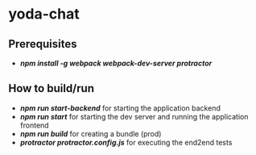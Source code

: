 # yoda-chat

## Prerequisites
* **_npm install -g webpack webpack-dev-server protractor_**

## How to build/run
* **_npm run start-backend_** for starting the application backend
* **_npm run start_** for starting the dev server and running the application frontend
* **_npm run build_** for creating a bundle (prod)
* **_protractor protractor.config.js_** for executing the end2end tests